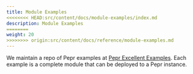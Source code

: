 ```yaml
---
title: Module Examples
<<<<<<<< HEAD:src/content/docs/module-examples/index.md
description: Module Examples
========
weight: 20
>>>>>>>> origin:src/content/docs/reference/module-examples.md
---
```



We maintain a repo of Pepr examples at [Pepr Excellent Examples](https://github.com/defenseunicorns/pepr-excellent-examples). Each example is a complete module that can be deployed to a Pepr instance.
